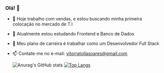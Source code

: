 ### Olá! 👋

- 🔭 Hoje trabalho com vendas, e estou buscando minha primeira colocação no mercado de T.I
- 🌱 Atualmente estou estudando Frontend e Banco de Dados
- 👯 Meu plano de carreira é trabalhar como um Desenvolvedor Full Stack
- 📫 Contate-me no e-mail: vitorratollasoares@gmail.com

  ![Anurag's GitHub stats](https://github-readme-stats.vercel.app/api?username=VitorR-Soares&show_icons=true&theme=tokyonight)
[![Top Langs](https://github-readme-stats.vercel.app/api/top-langs/?username=VitorR-Soares&layout=donut)](https://github.com/VitorR-Soares/github-readme-stats)
